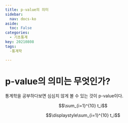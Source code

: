 ```yaml
---
title: p-value의 의미
sidebar:
  nav: docs-ko
aside:
  toc: False
categories:
  - 기초통계
key: 20210808
tags: 
  -통계학

---
```

# p-value의 의미는 무엇인가?
통계학을 공부하다보면 심심치 않게 볼 수 있는 것이 p-value이다.

$$\sum_{i=1}^{10} t_i$$

$$\displaystyle\sum_{i=1}^{10} t_i$$
